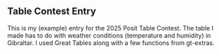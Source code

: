 ## Table Contest Entry

This is my (example) entry for the 2025 Posit Table Contest. The table I made has to do with weather conditions (temperature and humidity) in Gibraltar. I used Great Tables along with a few functions from gt-extras. 
